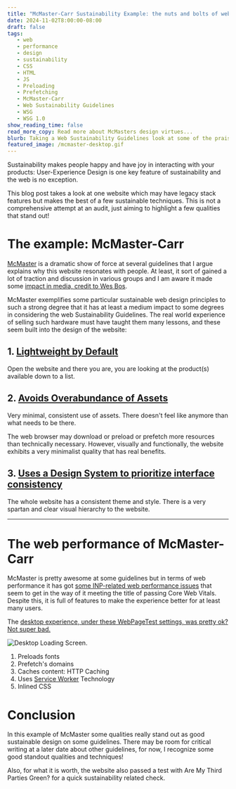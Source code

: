 ```yaml
---
title: "McMaster-Carr Sustainability Example: the nuts and bolts of web design"
date: 2024-11-02T8:00:00-08:00
draft: false
tags: 
   - web
   - performance
   - design
   - sustainability
   - CSS
   - HTML
   - JS
   - Preloading
   - Prefetching
   - McMaster-Carr
   - Web Sustainability Guidelines
   - WSG
   - WSG 1.0
show_reading_time: false
read_more_copy: Read more about McMasters design virtues...
blurb: Taking a Web Sustainability Guidelines look at some of the praised features of McMaster.com
featured_image: /mcmaster-desktop.gif   
---
```


Sustainability makes people happy and have joy in interacting with your products: User-Experience Design is one key feature of sustainability and the web is no exception. 

This blog post takes a look at one website which may have legacy stack features but makes the best of a few sustainable techniques. This is not a comprehensive attempt at an audit, just aiming to highlight a few qualities that stand out!

# The example:  McMaster-Carr

[McMaster](https://www.mcmaster.com/) is a dramatic show of force at several guidelines that I argue explains why this website resonates with people. At least, it sort of gained a lot of traction and discussion in various groups and I am aware it made some [impact in media, credit to Wes Bos](https://www.youtube.com/watch?v=-Ln-8QM8KhQ).

McMaster exemplifies some particular sustainable web design principles to such a strong degree that it has at least a medium impact to some degrees in considering the web Sustainability Guidelines. The real world experience of selling such hardware must have taught them many lessons, and these seem built into the design of the website:

## 1. [Lightweight by Default](https://w3c.github.io/sustyweb/#create-a-lightweight-experience-by-default) 

Open the website and there you are, you are looking at the product(s) available down to a list.

## 2. [Avoids Overabundance of Assets](https://w3c.github.io/sustyweb/#avoid-unnecessary-or-an-overabundance-of-assets)

Very minimal, consistent use of assets. There doesn't feel like anymore than what needs to be there.

The web browser may download or preload or prefetch more resources than technically necessary. However, visually and functionally, the website exhibits a very minimalist quality that has real benefits.

## 3. [Uses a Design System to prioritize interface consistency](https://w3c.github.io/sustyweb/#use-a-design-system-to-prioritize-interface-consistency)

The whole website has a consistent theme and style. There is a very spartan and clear visual hierarchy to the website.

--- 

# The web performance of McMaster-Carr

McMaster is pretty awesome at some guidelines but in terms of web performance it has got [some INP-related web performance issues](https://www.webpagetest.org/result/241027_BiDcRK_5T/) that seem to get in the way of it meeting the title of passing Core Web Vitals. Despite this, it is full of features to make the experience better for at least many users.

The [desktop experience, under these WebPageTest settings, was pretty ok? Not super bad.](https://www.webpagetest.org/result/241027_AiDcRD_1YA/)

![Desktop Loading Screen](/mcmaster-desktop.gif).

1. Preloads fonts
2. Prefetch's domains
3. Caches content: HTTP Caching
4. Uses [Service Worker](https://developer.mozilla.org/en-US/docs/Web/API/Service_Worker_API) Technology
5. Inlined CSS

# Conclusion

In this example of McMaster some qualities really stand out as good sustainable design on some guidelines. There may be room for critical writing at a later date about other guidelines, for now, I recognize some good standout qualities and techniques!

Also, for what it is worth, the website also passed a test with Are My Third Parties Green? for a quick sustainability related check.




